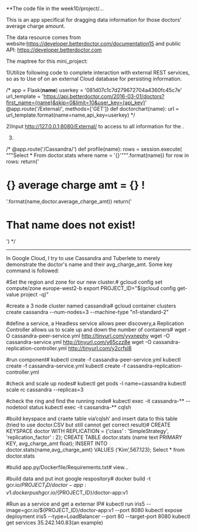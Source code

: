 **The code file in the week10/project/...

This is an app specifical for dragging data information for those doctors' average charge amount. 

The data resource comes from website:https://developer.betterdoctor.com/documentation15
and public API: https://developer.betterdoctor.com


The maptree for this mini_project:

1)Utilize following code to complete interaction with external REST services, so as to Use of on an external Cloud database for persisting information.

/*
app = Flask(__name__)
userkey = '081d07c1c7d279672704a4360fc45c7e'
url_template = 'https://api.betterdoctor.com/2016-03-01/doctors?first_name={name}&skip=0&limit=10&user_key={api_key}'
@app.route('/External/<name>',  methods=['GET'])
def doctorchart(name):
    url = url_template.format(name=name,api_key=userkey)
*/  

2)Input http://127.0.0.1:8080/External/<name> to access to all information for the <name>.

3)
/*
@app.route('/Cassandra/<name>')
def profile(name):
    rows = session.execute( """Select * From doctor.stats where name = '{}'""".format(name))
    for row in rows:
        return('<h1>{} average charge amt =  {} !</h1>'.format(name,doctor.average_charge_amt))
    return('<h1>That name does not exist!</h1>')
*/

-----------------------------------------------------------------------------------------------------------------------
In Google Cloud, I try to use Cassandra and Tuberlete to merely demonstrate the doctor's name and their avg_charge_amt.
Some key command is followed:

#Set the region and zone for our new cluster.#
gcloud config set compute/zone europe-west2-b
export PROJECT_ID="$(gcloud config get-value project -q)"

#create a 3 node cluster named cassandra#
gcloud container clusters create cassandra --num-nodes=3 --machine-type "n1-standard-2"

#define a service, a Headless service allows peer discovery,a Replication Controller allows us to scale up and down the number of containers#
wget -O cassandra-peer-service.yml http://tinyurl.com/yyxnephy 
wget -O cassandra-service.yml http://tinyurl.com/y65czz8e
wget -O cassandra-replication-controller.yml http://tinyurl.com/y2crfsl8

#run component#
kubectl create -f cassandra-peer-service.yml
kubectl create -f cassandra-service.yml
kubectl create -f cassandra-replication-controller.yml

#check and scale up nodes#
kubectl get pods -l name=cassandra
kubectl scale rc cassandra --replicas=3

#check the ring and find the running node# 
kubectl exec -it cassandra-** -- nodetool status 
kubectl exec -it cassandra-** cqlsh

#build keyspace and craete table via‘cqlsh’ and insert data to this table (tried to use doctor.CSV but still cannot get correct result)#
CREATE KEYSPACE doctor WITH REPLICATION =
  {'class' : 'SimpleStrategy', 'replication_factor' : 2};
CREATE TABLE doctor.stats (name text PRIMARY KEY, avg_charge_amt float);
INSERT INTO doctor.stats(name,avg_charge_amt) VALUES (‘Kim’,567.123);
Select * from doctor.stats

#bulid app.py/Dockerfile/Requirements.txt#
view...

#build data and put inot google respository#
docker build -t gcr.io/${PROJECT_ID}/doctor-app:v1 .
docker push gcr.io/${PROJECT_ID}/doctor-app:v1

#Run as a service and get a externar IP#
kubectl run iris5 --image=gcr.io/${PROJECT_ID}/doctor-app:v1 --port 8080
kubectl expose deployment iris5 --type=LoadBalancer --port 80  --target-port 8080
kubectl get services 
35.242.140.83(an example)


